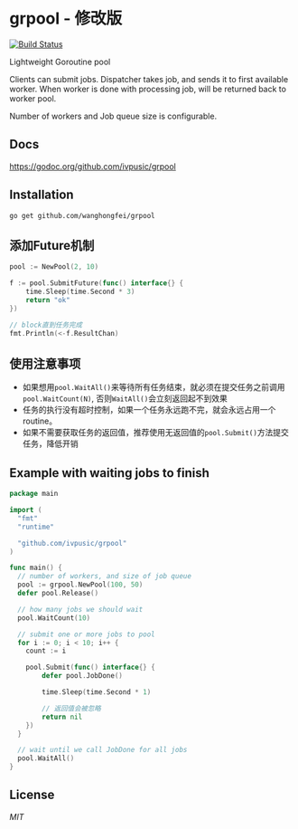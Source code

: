 # grpool - 修改版
[![Build Status](https://travis-ci.org/ivpusic/grpool.svg?branch=master)](https://travis-ci.org/ivpusic/grpool)

Lightweight Goroutine pool

Clients can submit jobs. Dispatcher takes job, and sends it to first available worker.
When worker is done with processing job, will be returned back to worker pool.

Number of workers and Job queue size is configurable.

## Docs
https://godoc.org/github.com/ivpusic/grpool

## Installation
```
go get github.com/wanghongfei/grpool
```



## 添加Future机制

```go
pool := NewPool(2, 10)

f := pool.SubmitFuture(func() interface{} {
    time.Sleep(time.Second * 3)
    return "ok"
})

// block直到任务完成
fmt.Println(<-f.ResultChan)
```



## 使用注意事项

- 如果想用`pool.WaitAll()`来等待所有任务结束，就必须在提交任务之前调用`pool.WaitCount(N)`, 否则`WaitAll()`会立刻返回起不到效果
- 任务的执行没有超时控制，如果一个任务永远跑不完，就会永远占用一个routine。
- 如果不需要获取任务的返回值，推荐使用无返回值的`pool.Submit()`方法提交任务，降低开销



## Example with waiting jobs to finish

```Go
package main

import (
  "fmt"
  "runtime"

  "github.com/ivpusic/grpool"
)

func main() {
  // number of workers, and size of job queue
  pool := grpool.NewPool(100, 50)
  defer pool.Release()

  // how many jobs we should wait
  pool.WaitCount(10)

  // submit one or more jobs to pool
  for i := 0; i < 10; i++ {
    count := i

    pool.Submit(func() interface{} {
		defer pool.JobDone()

		time.Sleep(time.Second * 1)

		// 返回值会被忽略
		return nil
	})
  }

  // wait until we call JobDone for all jobs
  pool.WaitAll()
}
```





## License

*MIT*
